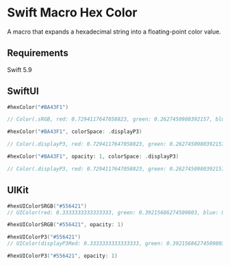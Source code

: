 # Swift Macro Hex Color

A macro that expands a hexadecimal string into a floating-point color value.

## Requirements

Swift 5.9

## SwiftUI

```swift
#hexColor("#BA43F1")

// Color(.sRGB, red: 0.7294117647058823, green: 0.2627450980392157, blue: 0.9450980392156862, opacity: 1)
```

```swift
#hexColor("#BA43F1", colorSpace: .displayP3)

// Color(.displayP3, red: 0.7294117647058823, green: 0.2627450980392157, blue: 0.9450980392156862, opacity: 1)
```

```swift
#hexColor("#BA43F1", opacity: 1, colorSpace: .displayP3)

// Color(.displayP3, red: 0.7294117647058823, green: 0.2627450980392157, blue: 0.9450980392156862, opacity: 1)
```

## UIKit

```swift
#hexUIColorSRGB("#556421")
// UIColor(red: 0.3333333333333333, green: 0.39215686274509803, blue: 0.12941176470588237, alpha: 1)

#hexUIColorSRGB("#556421", opacity: 1)

#hexUIColorP3("#556421")
// UIColor(displayP3Red: 0.3333333333333333, green: 0.39215686274509803, blue: 0.12941176470588237, alpha: 1)

#hexUIColorP3("#556421", opacity: 1)
```
